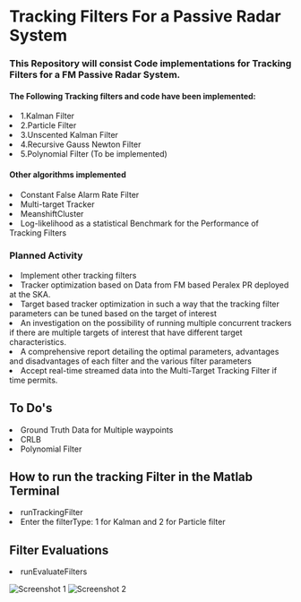 # Tracking Filters For a Passive Radar System

### This Repository will consist Code implementations for Tracking Filters for a FM Passive Radar System.<br>


#### The Following Tracking filters and code have been implemented:
<li>1.Kalman Filter</li>
<li>2.Particle Filter  </li>
<li>3.Unscented Kalman Filter </l>
<li>4.Recursive Gauss Newton Filter</li>
<li>5.Polynomial Filter (To be implemented)</li>


#### Other algorithms implemented
<li>Constant False Alarm Rate Filter </li>
<li>Multi-target Tracker</li>
<li>MeanshiftCluster</li>
<li>Log-likelihood as a statistical Benchmark for the Performance of Tracking Filters </li>

### Planned Activity
<li>Implement other tracking filters </li>
<li>Tracker optimization based on Data from FM based Peralex PR deployed at the SKA.</li>
<li>Target based tracker optimization in such a way that the tracking filter parameters can be tuned based on the target of interest</li>
<li>An investigation on the possibility of running multiple concurrent trackers if there are multiple targets of interest that have different target characteristics.</li>
<li>A comprehensive report detailing the optimal parameters, advantages and disadvantages of each filter and the various filter parameters</li>
<li>Accept real-time streamed data into the Multi-Target Tracking Filter if time permits.</li>

## To Do's
<li>Ground Truth Data for Multiple waypoints</li>
<li>CRLB</li>
<li>Polynomial Filter</li>

## How to run the tracking Filter in the Matlab Terminal
<li> runTrackingFilter </li>
<li> Enter the filterType:  1 for Kalman and 2 for Particle filter </li>


## Filter Evaluations
<li> runEvaluateFilters </li>

![Screenshot 1](https://github.com/itumeleng96/trackingFilters/blob/main/FilterEvaluationsLogLikelihood.png)
![Screenshot 2](https://github.com/itumeleng96/trackingFilters/blob/main/FilterEvaluationErrors.png)
